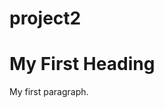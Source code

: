 # project2

<!DOCTYPE html>
<html>
<head>
<title>This is my first website | Code X</title>
</head>
<body>
<h1>My First Heading</h1>
<p>My first paragraph.</p>
</body>
</html>